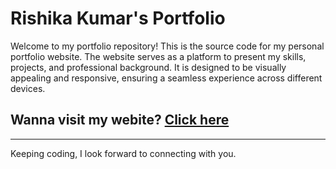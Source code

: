 # Rishika Kumar's Portfolio

Welcome to my portfolio repository! This is the source code for my personal portfolio website. The website serves as a platform to present my skills, projects, and professional background. It is designed to be visually appealing and responsive, ensuring a seamless experience across different devices.

## Wanna visit my webite? [Click here](https://rishhhkumar.github.io/portfolio/)

---

Keeping coding, I look forward to connecting with you.
